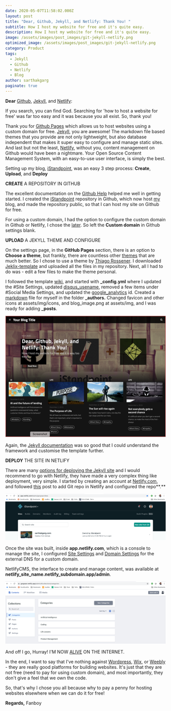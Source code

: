 ```yaml
---
date: 2020-05-07T11:58:02.000Z
layout: post
title: "Dear, Github, Jekyll, and Netlify: Thank You! "
subtitle: How I host my website for free and it's quite easy.
description: How I host my website for free and it's quite easy.
image: /assets/images/post_images/git-jekyll-netlify.png
optimized_image: /assets/images/post_images/git-jekyll-netlify.png
category: Product
tags:
  - Jekyll
  - Github
  - Netlify
  - Blog
author: sarthakgarg
paginate: true
---
```

**Dear** [Github](https://github.com/about), [Jekyll](https://jekyllrb.com/), and [Netlify](https://www.netlifycms.org/):

If you search, you can find God. Searching for 'how to host a website for free' was far too easy and it was because you all exist. So, thank you!

Thank you for [Github Pages](https://pages.github.com/) which allows us to host websites using a custom domain for free. [Jekyll](https://jekyllrb.com/), you are awesome! The markdown file based themes that you provide are not only lightweight, but also database independent that makes it super easy to configure and manage static sites. And last but not the least, [Netlify](https://www.netlifycms.org/), without you, content management on Github would have been a nightmare. Your Open Source Content Management System, with an easy-to-use user interface, is simply the best.  

Setting up my blog, [iStandpoint](https://sarthakgarg.com/), was an easy 3 step process: **Create**, **Upload**, and **Deploy**

**CREATE** A REPOSITORY IN GITHUB

The excellent documentation on the [Github Help](https://help.github.com/en/github/working-with-github-pages/creating-a-github-pages-site) helped me well in getting started. I created the [iStandpoint](https://github.com/gargsaar/iStandpoint) repository in Github, which now host [my](https://sarthakgarg.com/) blog, and made the repository public, so that I can host my site on Github for free.

For using a custom domain, I had the option to configure the custom domain in Github or Netlify, I chose the [later](https://docs.netlify.com/domains-https/custom-domains/configure-external-dns/). So left the **Custom domain** in Github settings blank.

**UPLOAD** A JEKYLL THEME AND CONFIGURE

On the settings page, in the **GitHub Pages** section, there is an option to **Choose a theme**, but frankly, there are countless other [themes](https://jekyllrb.com/docs/themes/) that are much better. So I chose to use a theme by [Thiago Rossener](https://rossener.com/). I downloaded [Jeklix-template](https://github.com/thiagorossener/jekflix-template) and uploaded all the files in my repository. Next, all I had to do was - edit a few files to make the theme personal.

I followed the template [wiki](https://github.com/thiagorossener/jekflix-template/wiki/settings), and started with **_config.yml** where I updated the #Site Settings, updated [disqus_usename](https://disqus.com/), removed a few items under #Social Media Settings, and updated the [google_analytics](https://analytics.withgoogle.com/) id. Created a [markdown](https://www.markdownguide.org/getting-started/) file for myself in the folder **_authors.** Changed favicon and other icons at assets/img/icons, and blog_image.png at assets/img, and I was ready for adding **_posts**.

![Website_template_cover](/assets/images/post_images/template_cover.png "Website_template_cover")

Again, the [Jekyll documentation](https://jekyllrb.com/docs/) was so good that I could understand the framework and customise the template further.

**DEPLOY** THE SITE IN NETLIFY

There are many [options for deploying the Jekyll site](https://jekyllrb.com/docs/deployment/third-party/) and I would recommend to go with Netlify, they have made a very complex thing like deployment, very simple. I started by creating an account at [Netlify.com](https://www.netlify.com/), and followed [this](https://www.netlify.com/blog/2015/10/28/a-step-by-step-guide-jekyll-3.0-on-netlify/) post to add Git repo in Netlify and configured the repo**.**

![netlify-add-new-site-from-git](/assets/images/post_images/netlify-add-new-site.png "netlify-add-new-site-from-git")

Once the site was built, inside **app.netlify.com**, which is a console to manage the site, I configured [Site Settings](https://docs.netlify.com/) and [Domain Settings](https://docs.netlify.com/domains-https/custom-domains/configure-external-dns/) for the external DNS for a custom domain. 

NetlifyCMS, the interface to create and manage content, was available at **netlify_site_name.netlify_subdomain.app/admin**.

![netlifycms](/assets/images/post_images/netlifycms.png "netlifycms")

And off I go, Hurray! I'M NOW [ALIVE](https://sarthakgarg.com/about_me.html) ON THE INTERNET.

In the end, I want to say that I've nothing against [Wordpress](https://wordpress.org/), [Wix](https://www.wix.com/), or [Weebly](https://www.weebly.com/in) - they are really good platforms for building websites. It's just that they are not free (need to pay for using custom domain), and most importantly, they don't give a feel that we own the code. 

So, that's why I chose you all because why to pay a penny for hosting websites elsewhere when we can do it for free!

**Regards,** Fanboy